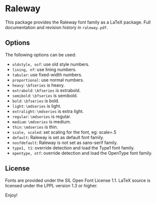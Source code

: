 Raleway
=======
This package provides the Raleway font family as a LaTeX package.
Full documentation and revision history in `raleway.pdf`.

Options
-------
The following options can be used:

* `oldstyle, osf`: use old style numbers.
* `lining, nf`:    use lining numbers.
* `tabular`:       use fixed-width numbers.
* `proportional`:  use normal numbers.
* `heavy`:         `\bfseries` is heavy.
* `extrabold`:     `\bfseries` is extrabold.
* `semibold`:      `\bfseries` is semibold.
* `bold`:          `\bfseries` is bold.
* `light`:         `\mdseries` is light.
* `extralight`:    `\mdseries` is extra light.
* `regular`:       `\mdseries` is regular.
* `medium`:        `\mdseries` is medium.
* `thin`:          `\mdseries` is thin.
* `scale, scaled`: set scaling for the font, eg: scale=.5
* `default`:       Raleway is set as default font family.
* `nosfdefault`:   Raleway is not set as sans-serif family.
* `type1, t1`:     override detection and load the Type1 font family.
* `opentype, otf`: override detection and load the OpenType font family.

License
-------
Fonts are provided under the SIL Open Font License 1.1.
LaTeX source is licensed under the LPPL version 1.3 or higher.

Enjoy!
